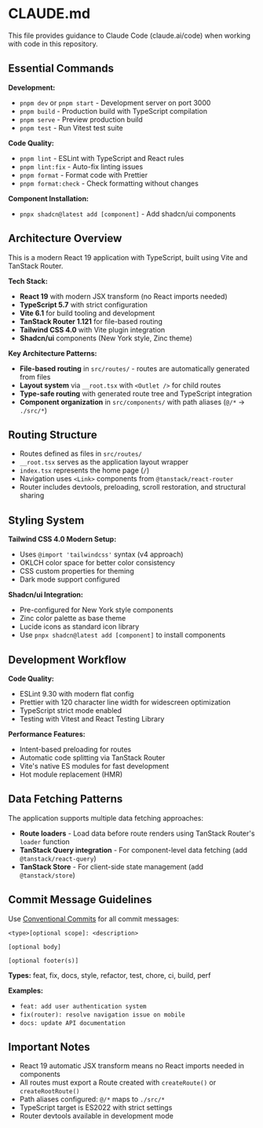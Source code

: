 # CLAUDE.md

This file provides guidance to Claude Code (claude.ai/code) when working with code in this repository.

## Essential Commands

**Development:**
- `pnpm dev` or `pnpm start` - Development server on port 3000
- `pnpm build` - Production build with TypeScript compilation  
- `pnpm serve` - Preview production build
- `pnpm test` - Run Vitest test suite

**Code Quality:**
- `pnpm lint` - ESLint with TypeScript and React rules
- `pnpm lint:fix` - Auto-fix linting issues
- `pnpm format` - Format code with Prettier
- `pnpm format:check` - Check formatting without changes

**Component Installation:**
- `pnpx shadcn@latest add [component]` - Add shadcn/ui components

## Architecture Overview

This is a modern React 19 application with TypeScript, built using Vite and TanStack Router.

**Tech Stack:**
- **React 19** with modern JSX transform (no React imports needed)
- **TypeScript 5.7** with strict configuration
- **Vite 6.1** for build tooling and development
- **TanStack Router 1.121** for file-based routing
- **Tailwind CSS 4.0** with Vite plugin integration
- **Shadcn/ui** components (New York style, Zinc theme)

**Key Architecture Patterns:**
- **File-based routing** in `src/routes/` - routes are automatically generated from files
- **Layout system** via `__root.tsx` with `<Outlet />` for child routes  
- **Type-safe routing** with generated route tree and TypeScript integration
- **Component organization** in `src/components/` with path aliases (`@/*` → `./src/*`)

## Routing Structure

- Routes defined as files in `src/routes/`
- `__root.tsx` serves as the application layout wrapper
- `index.tsx` represents the home page (`/`)
- Navigation uses `<Link>` components from `@tanstack/react-router`
- Router includes devtools, preloading, scroll restoration, and structural sharing

## Styling System

**Tailwind CSS 4.0 Modern Setup:**
- Uses `@import 'tailwindcss'` syntax (v4 approach)
- OKLCH color space for better color consistency
- CSS custom properties for theming
- Dark mode support configured

**Shadcn/ui Integration:**
- Pre-configured for New York style components
- Zinc color palette as base theme  
- Lucide icons as standard icon library
- Use `pnpx shadcn@latest add [component]` to install components

## Development Workflow

**Code Quality:**
- ESLint 9.30 with modern flat config
- Prettier with 120 character line width for widescreen optimization
- TypeScript strict mode enabled
- Testing with Vitest and React Testing Library

**Performance Features:**
- Intent-based preloading for routes
- Automatic code splitting via TanStack Router
- Vite's native ES modules for fast development
- Hot module replacement (HMR)

## Data Fetching Patterns

The application supports multiple data fetching approaches:
- **Route loaders** - Load data before route renders using TanStack Router's `loader` function
- **TanStack Query integration** - For component-level data fetching (add `@tanstack/react-query`)
- **TanStack Store** - For client-side state management (add `@tanstack/store`)

## Commit Message Guidelines

Use [Conventional Commits](https://www.conventionalcommits.org/en/v1.0.0/) for all commit messages:

```
<type>[optional scope]: <description>

[optional body]

[optional footer(s)]
```

**Types:** feat, fix, docs, style, refactor, test, chore, ci, build, perf

**Examples:**
- `feat: add user authentication system`
- `fix(router): resolve navigation issue on mobile`
- `docs: update API documentation`

## Important Notes

- React 19 automatic JSX transform means no React imports needed in components
- All routes must export a Route created with `createRoute()` or `createRootRoute()`
- Path aliases configured: `@/*` maps to `./src/*`
- TypeScript target is ES2022 with strict settings
- Router devtools available in development mode